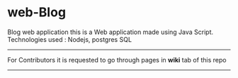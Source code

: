
# web-Blog
Blog web application
this is a Web application made using Java Script.
Technologies used : Nodejs, postgres SQL    

***

For Contributors it is requested to go through pages in **wiki** tab of this repo


***

